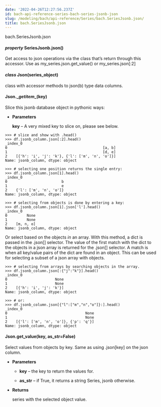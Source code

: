 ```yaml
---
date: '2022-04-26T12:27:56.237Z'
id: bach-api-reference-series-bach-series-jsonb-json
slug: /modeling/bach/api-reference/Series/bach.SeriesJsonb.json/
title: bach.SeriesJsonb.json
---
```


bach.SeriesJsonb.json


#### _property_ SeriesJsonb.json()
Get access to json operations via the class that’s return through this accessor.
Use as my_series.json.get_value() or my_series.json[:2]


#### _class_ Json(series_object)
class with accessor methods to json(b) type data columns.

<!-- !! processed by numpydoc !! -->

#### Json.\__getitem__(key)
Slice this jsonb database object in pythonic ways:


* **Parameters**

    **key** – A very mixed key to slice on, please see below.


<!-- data = [
    '["a","b","c"]', '["d","e","f","g"]', '[{"h":"i","j":"k"},{"l":["m","n","o"]},{"p":"q"}]',
]
pdf = pd.DataFrame(data=data, columns=['jsonb_column'])
df = DataFrame.from_pandas(engine, pdf, convert_objects=True)
df['jsonb_column'] = df.jsonb_column.astype('jsonb') -->
```pycon3
>>> # slice and show with .head()
>>> df.jsonb_column.json[:2].head()
_index_0
0                                            [a, b]
1                                            [d, e]
2    [{'h': 'i', 'j': 'k'}, {'l': ['m', 'n', 'o']}]
Name: jsonb_column, dtype: object
```

```pycon3
>>> # selecting one position returns the single entry:
>>> df.jsonb_column.json[1].head()
_index_0
0                         b
1                         e
2    {'l': ['m', 'n', 'o']}
Name: jsonb_column, dtype: object
```

```pycon3
>>> # selecting from objects is done by entering a key:
>>> df.jsonb_column.json[1].json['l'].head()
_index_0
0         None
1         None
2    [m, n, o]
Name: jsonb_column, dtype: object
```

Or select based on the objects *in* an array.
With this method, a dict is passed in the .json[] selector. The value of the first match with
the dict to the objects in a json array is returned for the .json[] selector. A match is when
all key/value pairs of the dict are found in an object. This can be used for selecting a subset
of a json array with objects.

```pycon3
>>> # selecting from arrays by searching objects in the array.
>>> df.jsonb_column.json[:{"j":"k"}].head()
_index_0
0                      None
1                      None
2    [{'h': 'i', 'j': 'k'}]
Name: jsonb_column, dtype: object
```

```pycon3
>>> # or:
>>> df.jsonb_column.json[{"l":["m","n","o"]}:].head()
_index_0
0                                    None
1                                    None
2    [{'l': ['m', 'n', 'o']}, {'p': 'q'}]
Name: jsonb_column, dtype: object
```

<!-- !! processed by numpydoc !! -->

#### Json.get_value(key, as_str=False)
Select values from objects by key. Same as using .json[key] on the json column.


* **Parameters**

    
    * **key** – the key to return the values for.


    * **as_str** – if True, it returns a string Series, jsonb otherwise.



* **Returns**

    series with the selected object value.


<!-- !! processed by numpydoc !! -->
<!-- !! processed by numpydoc !! -->
